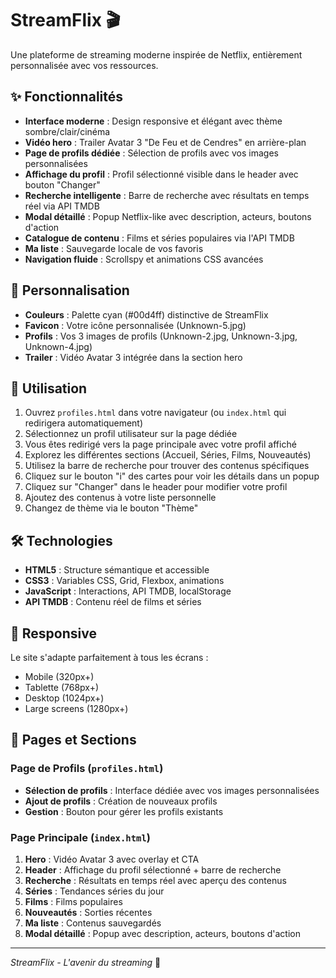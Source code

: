 # StreamFlix 🎬

Une plateforme de streaming moderne inspirée de Netflix, entièrement personnalisée avec vos ressources.

## ✨ Fonctionnalités

- **Interface moderne** : Design responsive et élégant avec thème sombre/clair/cinéma
- **Vidéo hero** : Trailer Avatar 3 "De Feu et de Cendres" en arrière-plan
- **Page de profils dédiée** : Sélection de profils avec vos images personnalisées
- **Affichage du profil** : Profil sélectionné visible dans le header avec bouton "Changer"
- **Recherche intelligente** : Barre de recherche avec résultats en temps réel via API TMDB
- **Modal détaillé** : Popup Netflix-like avec description, acteurs, boutons d'action
- **Catalogue de contenu** : Films et séries populaires via l'API TMDB
- **Ma liste** : Sauvegarde locale de vos favoris
- **Navigation fluide** : Scrollspy et animations CSS avancées

## 🎨 Personnalisation

- **Couleurs** : Palette cyan (#00d4ff) distinctive de StreamFlix
- **Favicon** : Votre icône personnalisée (Unknown-5.jpg)
- **Profils** : Vos 3 images de profils (Unknown-2.jpg, Unknown-3.jpg, Unknown-4.jpg)
- **Trailer** : Vidéo Avatar 3 intégrée dans la section hero

## 🚀 Utilisation

1. Ouvrez `profiles.html` dans votre navigateur (ou `index.html` qui redirigera automatiquement)
2. Sélectionnez un profil utilisateur sur la page dédiée
3. Vous êtes redirigé vers la page principale avec votre profil affiché
4. Explorez les différentes sections (Accueil, Séries, Films, Nouveautés)
5. Utilisez la barre de recherche pour trouver des contenus spécifiques
6. Cliquez sur le bouton "i" des cartes pour voir les détails dans un popup
7. Cliquez sur "Changer" dans le header pour modifier votre profil
8. Ajoutez des contenus à votre liste personnelle
9. Changez de thème via le bouton "Thème"

## 🛠️ Technologies

- **HTML5** : Structure sémantique et accessible
- **CSS3** : Variables CSS, Grid, Flexbox, animations
- **JavaScript** : Interactions, API TMDB, localStorage
- **API TMDB** : Contenu réel de films et séries

## 📱 Responsive

Le site s'adapte parfaitement à tous les écrans :
- Mobile (320px+)
- Tablette (768px+)
- Desktop (1024px+)
- Large screens (1280px+)

## 🎯 Pages et Sections

### Page de Profils (`profiles.html`)
- **Sélection de profils** : Interface dédiée avec vos images personnalisées
- **Ajout de profils** : Création de nouveaux profils
- **Gestion** : Bouton pour gérer les profils existants

### Page Principale (`index.html`)
1. **Hero** : Vidéo Avatar 3 avec overlay et CTA
2. **Header** : Affichage du profil sélectionné + barre de recherche
3. **Recherche** : Résultats en temps réel avec aperçu des contenus
4. **Séries** : Tendances séries du jour
5. **Films** : Films populaires
6. **Nouveautés** : Sorties récentes
7. **Ma liste** : Contenus sauvegardés
8. **Modal détaillé** : Popup avec description, acteurs, boutons d'action

---

*StreamFlix - L'avenir du streaming* 🚀
